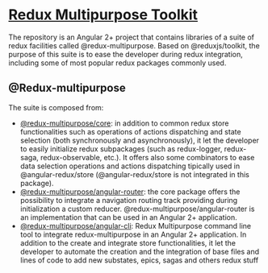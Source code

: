 # [Redux Multipurpose Toolkit](https://github.com/KitCarson88/redux-multipurpose-toolkit)
The repository is an Angular 2+ project that contains libraries of a suite of redux facilities called @redux-multipurpose.
Based on @reduxjs/toolkit, the purpose of this suite is to ease the developer during redux integration, including some of most popular redux packages commonly used.

## @Redux-multipurpose
The suite is composed from:
- [@redux-multipurpose/core](https://kitcarson88.github.io/redux-multipurpose-toolkit/CORE): in addition to common redux store functionalities such as operations of actions dispatching and state selection (both synchronously and asynchronously), it let the developer to easily initialize redux subpackages (such as redux-logger, redux-saga, redux-observable, etc.). It offers also some combinators to ease data selection operations and actions dispatching tipically used in @angular-redux/store (@angular-redux/store is not integrated in this package).
- [@redux-multipurpose/angular-router](https://kitcarson88.github.io/redux-multipurpose-toolkit/ROUTER): the core package offers the possibility to integrate a navigation routing track providing during initialization a custom reducer. @redux-multipurpose/angular-router is an implementation that can be used in an Angular 2+ application.
- [@redux-multipurpose/angular-cli](https://kitcarson88.github.io/redux-multipurpose-angular-cli/): Redux Multipurpose command line tool to integrate redux-multipurpose in an Angular 2+ application. In addition to the create and integrate store functionalities, it let the developer to automate the creation and the integration of base files and lines of code to add new substates, epics, sagas and others redux stuff
